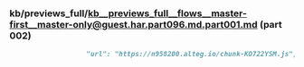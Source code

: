 ### kb/previews_full/kb__previews_full__flows__master-first__master-only@guest.har.part096.md.part001.md (part 002)

```md
                   "url": "https://n958200.alteg.io/chunk-KO722YSM.js",
                     
```

```
